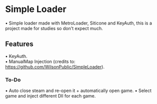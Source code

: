 # Simple Loader
• Simple loader made with MetroLoader, Siticone and KeyAuth, this is a project made for studies so don't expect much.
## Features
• KeyAuth.
<br>
• ManualMap Injection (credits to: https://github.com/WilsonPublic/SimpleLoader).
### To-Do
• Auto close steam and re-open it + automatically open game.
• Select game and inject different Dll for each game.
